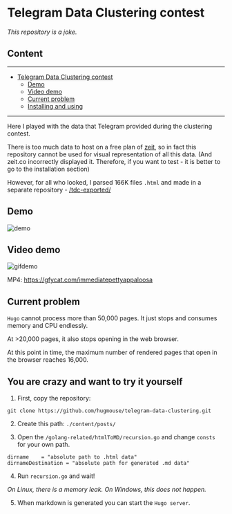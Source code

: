 # Telegram Data Clustering contest 

*This repository is a joke.* 

## Content

-----

- [Telegram Data Clustering contest](#telegram-data-clustering-contest)
  * [Demo](#demo)
  * [Video demo](#video-demo)
  * [Current problem](#current-problem)
  * [Installing and using](#you-are-crazy-and-want-to-try-it-yourself)
  
-----

Here I played with the data that Telegram provided during the clustering contest.

There is too much data to host on a free plan of [zeit](https://zeit.co), so in fact this repository cannot be used for visual representation of all this data. (And zeit.co incorrectly displayed it. Therefore, if you want to test - it is better to go to the installation section)

However, for all who looked, I parsed 166K files `.html` and made in a separate repository - [/tdc-exported/](https://github.com/hugmouse/tdc-exported)

## Demo

![demo](https://i.imgur.com/LtqNv4Y.jpg)

## Video demo

![gifdemo](https://s5.gifyu.com/images/conv.gif)

MP4: https://gfycat.com/immediatepettyappaloosa

## Current problem

`Hugo` cannot process more than 50,000 pages. It just stops and consumes memory and CPU endlessly.

At >20,000 pages, it also stops opening in the web browser.

At this point in time, the maximum number of rendered pages that open in the browser reaches 16,000.

## You are crazy and want to try it yourself

1. First, copy the repository:
```
git clone https://github.com/hugmouse/telegram-data-clustering.git
```

2. Create this path: `./content/posts/`

3. Open the `/golang-related/htmlToMD/recursion.go` and change `consts` for your own path.

```
dirname    = "absolute path to .html data"
dirnameDestination = "absolute path for generated .md data"
```

4. Run `recursion.go` and wait!

*On Linux, there is a memory leak.*
*On Windows, this does not happen.*

5. When markdown is generated you can start the `Hugo server`.
